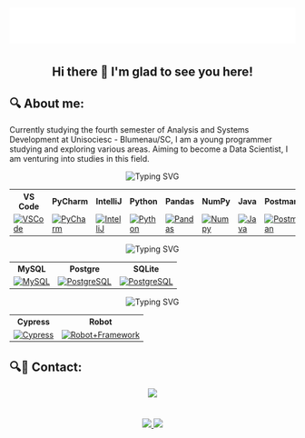 <h1 align="center">
  <img src="https://raw.githubusercontent.com/Anderson-Andy-Correa/Anderson-Andy-Correa/main/name.svg" alt="Title name" />
</h1>

<h2 align="center"> Hi there 👋 I'm glad to see you here! </h2> 

## 🔍 About me:
Currently studying the fourth semester of Analysis and Systems Development at Unisociesc - Blumenau/SC, I am a young programmer studying and exploring various areas. Aiming to become a Data Scientist, I am venturing into studies in this field.

<div align="center" style="text-align: center;">
    <img src="https://readme-typing-svg.herokuapp.com?font=Fira+Code&size=30&duration=3000&pause=1000&color=1C8D5B&center=true&vCenter=true&width=500&height=100&lines=Tools+and+languages" alt="Typing SVG")/>
</div>

<div align="center">
    <table>
        <tr>
            <th>VS Code</th>
            <th>PyCharm</th>
            <th>IntelliJ</th>
            <th>Python</th>
            <th>Pandas</th>
            <th>NumPy</th>
            <th>Java</th>
            <th>Postman</th>
            <th>Insomnia</th>
        </tr>
        <tr>
            <td><a href="https://github.com/Anderson-Andy-Correa?tab=repositories&q=&type=&language=jupyter+notebook&sort=" target="_blank"><img src="https://skillicons.dev/icons?i=vscode" alt="VSCode" width="65" height="65" /></a></td>
            <td><a href="https://www.jetbrains.com/pycharm/" target="_blank"><img src="https://skillicons.dev/icons?i=pycharm" alt="PyCharm" width="65" height="65" /></a></td>
            <td><a href="https://www.jetbrains.com/idea/" target="_blank"><img src="https://skillicons.dev/icons?i=idea" alt="IntelliJ" width="65" height="65" /></a></td>
            <td><a href="https://github.com/Anderson-Andy-Correa?tab=repositories&q=&type=&language=python&sort=" target="_blank"><img src="https://techstack-generator.vercel.app/python-icon.svg" alt="Python" width="65" height="65" /></a></td>
            <td><a href="https://github.com/Anderson-Andy-Correa/8-Python-Impressionador-Hashtag/tree/main/22-Pandas_e_Integracao_com_Excel" target="_blank"><img src="https://img.icons8.com/?size=65&id=xSkewUSqtErH&format=png&color=000000" alt="Pandas" width="65" height="65" /></a></td>
            <td><a href="https://github.com/Anderson-Andy-Correa/8-Python-Impressionador-Hashtag/tree/main/21-Numpy" target="_blank"><img src="https://logosandtypes.com/wp-content/uploads/2024/02/numpy.svg" alt="Numpy" width="65" height="65" /></a></td>
            <td><a href="https://github.com/Anderson-Andy-Correa?tab=repositories&q=&type=&language=java&sort=" target="_blank"><img src="https://techstack-generator.vercel.app/java-icon.svg" alt="Java" width="65" height="65" /></a></td>
            <td><a href="https://github.com/Anderson-Andy-Correa/Delphi_Dev2Blu_2022/tree/main" target="_blank"><img src="https://skillicons.dev/icons?i=postman" alt="Postman" width="65" height="65" /></a></td>
            <td><a href="https://github.com/Anderson-Andy-Correa/Delphi_Dev2Blu_2022/tree/main" target="_blank"><img src="https://icon.icepanel.io/Technology/svg/Insomnia.svg" alt="Insomnia" width="65" height="65" /></a></td>
        </tr>
    </table>
</div>

<div align="center" style="text-align: center;">
    <img src="https://readme-typing-svg.herokuapp.com?font=Fira+Code&size=30&duration=3000&pause=1000&color=4a7da4&center=true&vCenter=true&width=500&height=100&lines=DataBase" alt="Typing SVG")/>
</div>

<div align="center">
    <table>
        <tr>
            <th>MySQL</th>
            <th>Postgre</th>
            <th>SQLite</th>
        </tr>
        <tr>
            <td><a href="https://github.com/Anderson-Andy-Correa/Gestao-e-qualidade-de-software/tree/main/03-Banco_de_Dados" target="_blank"><img src="https://techstack-generator.vercel.app/mysql-icon.svg" alt="MySQL" width="65" height="65" /></a></td>
            <td><a href="https://github.com/Anderson-Andy-Correa/Gestao-e-qualidade-de-software/tree/main/03-Banco_de_Dados" target="_blank"><img src="https://skillicons.dev/icons?i=postgres" alt="PostgreSQL" width="65" height="65" /></a></td>
            <td><a href="https://github.com/Anderson-Andy-Correa/8-Python-Impressionador-Hashtag/tree/main/28-Integracao_Python-SQL" target="_blank"><img src="https://skillicons.dev/icons?i=sqlite" alt="PostgreSQL" width="65" height="65" /></a></td>
        </tr>
    </table>
</div>

<div align="center" style="text-align: center;">
    <img src="https://readme-typing-svg.herokuapp.com?font=Fira+Code&size=30&duration=3000&pause=1000&color=ff6163&center=true&vCenter=true&width=500&height=100&lines=Testing" alt="Typing SVG")/>
</div>

<div align="center">
    <table>
        <tr>
            <th>Cypress</th>
            <th>Robot</th>
        </tr>
        <tr>
            <td><a href="https://github.com/Anderson-Andy-Correa/Gestao-e-qualidade-de-software/tree/main/01-Configuracoes_e_Cypress" target="_blank"><img src="https://skillicons.dev/icons?i=cypress" alt="Cypress" width="65" height="65" /></a></td>
            <td><a href="https://github.com/Anderson-Andy-Correa/Gestao-e-qualidade-de-software/tree/main/02-Robot_Framework" target="_blank"><img src="https://static-00.iconduck.com/assets.00/robotframework-icon-512x512-wdkxkz5h.png" alt="Robot+Framework" width="65" height="65" /></a></td>
        </tr>
    </table>
</div>

## 🔍📱 Contact:
<div align="center"> 
    <a href="https://www.linkedin.com/in/anderson-andy-correa/" target="_blank"><img src="https://img.shields.io/badge/-LinkedIn-%230077B5?style=for-the-badge&logo=linkedin&logoColor=white" target="_blank"></a> 
</div>
<br></br>

<div align="center">
    <a href="https://github.com/Anderson-Andy-Correa">
    <img height="140em" src="https://github-readme-stats.vercel.app/api?username=Anderson-Andy-Correa&show_icons=true&theme=dracula&include_all_commits=true&count_private=true"/>
    <img height="140em" src="https://github-readme-stats.vercel.app/api/top-langs/?username=Anderson-Andy-Correa&layout=compact&langs_count=7&theme=dracula"/>
</div> 
